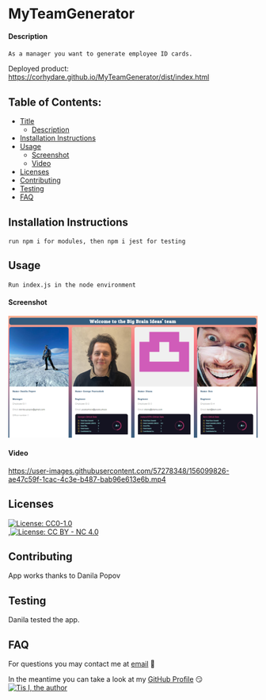 # MyTeamGenerator

#### Description

```
As a manager you want to generate employee ID cards.
```
Deployed product: https://corhydare.github.io/MyTeamGenerator/dist/index.html


## Table of Contents:

- [Title](#MyTeamGenerator)
  - [Description](#description)
- [Installation Instructions](#installation%20instructions)
- [Usage](#usage)
  - [Screenshot](#screenshot)
  - [Video](#video)
- [Licenses](#licenses)
- [Contributing](#contributing)
- [Testing](#testing)
- [FAQ](#faq)

## Installation Instructions

```
run npm i for modules, then npm i jest for testing
```

## Usage

```
Run index.js in the node environment
```

#### Screenshot

![screenshot](./img/screen.png)

#### Video




https://user-images.githubusercontent.com/57278348/156099826-ae47c59f-1cac-4c3e-b487-bab96e613e6b.mp4


## Licenses

[![License: CC0-1.0](https://img.shields.io/badge/License-CC0_1.0-lightgrey.svg)](http://creativecommons.org/publicdomain/zero/1.0/)<br/>,[![License: CC BY - NC 4.0](https://img.shields.io/badge/License-CC_BY--NC_4.0-lightgrey.svg)](https://creativecommons.org/licenses/by-nc/4.0/)<br/>

## Contributing

App works thanks to Danila Popov

## Testing

Danila tested the app.

## FAQ

For questions you may contact me at [email](email) :thinking:

In the meantime you can take a look at my [GitHub Profile](https://github.com/corhydare) :smirk:
[![Tis I, the author](https://github.com/corhydare.png?size=200)](https://github.com/corhydare)
